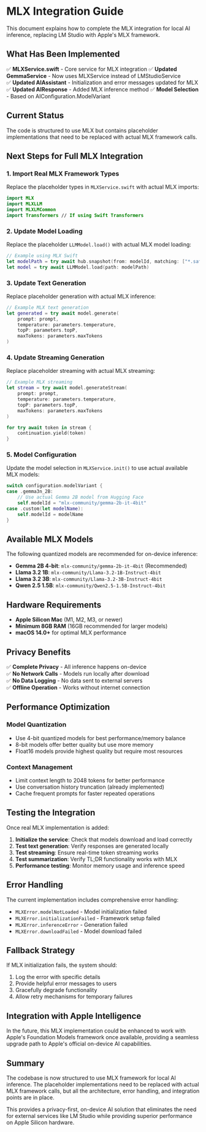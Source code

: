 # MLX Integration Guide

This document explains how to complete the MLX integration for local AI inference, replacing LM Studio with Apple's MLX framework.

## What Has Been Implemented

✅ **MLXService.swift** - Core service for MLX integration
✅ **Updated GemmaService** - Now uses MLXService instead of LMStudioService  
✅ **Updated AIAssistant** - Initialization and error messages updated for MLX
✅ **Updated AIResponse** - Added MLX inference method
✅ **Model Selection** - Based on AIConfiguration.ModelVariant

## Current Status

The code is structured to use MLX but contains placeholder implementations that need to be replaced with actual MLX framework calls.

## Next Steps for Full MLX Integration

### 1. Import Real MLX Framework Types

Replace the placeholder types in `MLXService.swift` with actual MLX imports:

```swift
import MLX
import MLXLLM
import MLXLMCommon
import Transformers // If using Swift Transformers
```

### 2. Update Model Loading

Replace the placeholder `LLMModel.load()` with actual MLX model loading:

```swift
// Example using MLX Swift
let modelPath = try await hub.snapshot(from: modelId, matching: ["*.safetensors", "*.json"])
let model = try await LLMModel.load(path: modelPath)
```

### 3. Update Text Generation

Replace placeholder generation with actual MLX inference:

```swift
// Example MLX text generation
let generated = try await model.generate(
    prompt: prompt,
    temperature: parameters.temperature,
    topP: parameters.topP,
    maxTokens: parameters.maxTokens
)
```

### 4. Update Streaming Generation

Replace placeholder streaming with actual MLX streaming:

```swift
// Example MLX streaming
let stream = try await model.generateStream(
    prompt: prompt,
    temperature: parameters.temperature,
    topP: parameters.topP,
    maxTokens: parameters.maxTokens
)

for try await token in stream {
    continuation.yield(token)
}
```

### 5. Model Configuration

Update the model selection in `MLXService.init()` to use actual available MLX models:

```swift
switch configuration.modelVariant {
case .gemma3n_2B:
    // Use actual Gemma 2B model from Hugging Face
    self.modelId = "mlx-community/gemma-2b-it-4bit"
case .custom(let modelName):
    self.modelId = modelName
}
```

## Available MLX Models

The following quantized models are recommended for on-device inference:

- **Gemma 2B 4-bit**: `mlx-community/gemma-2b-it-4bit` (Recommended)
- **Llama 3.2 1B**: `mlx-community/Llama-3.2-1B-Instruct-4bit`  
- **Llama 3.2 3B**: `mlx-community/Llama-3.2-3B-Instruct-4bit`
- **Qwen 2.5 1.5B**: `mlx-community/Qwen2.5-1.5B-Instruct-4bit`

## Hardware Requirements

- **Apple Silicon Mac** (M1, M2, M3, or newer)
- **Minimum 8GB RAM** (16GB recommended for larger models)
- **macOS 14.0+** for optimal MLX performance

## Privacy Benefits

✅ **Complete Privacy** - All inference happens on-device  
✅ **No Network Calls** - Models run locally after download  
✅ **No Data Logging** - No data sent to external servers  
✅ **Offline Operation** - Works without internet connection  

## Performance Optimization

### Model Quantization
- Use 4-bit quantized models for best performance/memory balance
- 8-bit models offer better quality but use more memory
- Float16 models provide highest quality but require most resources

### Context Management
- Limit context length to 2048 tokens for better performance
- Use conversation history truncation (already implemented)
- Cache frequent prompts for faster repeated operations

## Testing the Integration

Once real MLX implementation is added:

1. **Initialize the service**: Check that models download and load correctly
2. **Test text generation**: Verify responses are generated locally
3. **Test streaming**: Ensure real-time token streaming works
4. **Test summarization**: Verify TL;DR functionality works with MLX
5. **Performance testing**: Monitor memory usage and inference speed

## Error Handling

The current implementation includes comprehensive error handling:

- `MLXError.modelNotLoaded` - Model initialization failed
- `MLXError.initializationFailed` - Framework setup failed  
- `MLXError.inferenceError` - Generation failed
- `MLXError.downloadFailed` - Model download failed

## Fallback Strategy

If MLX initialization fails, the system should:

1. Log the error with specific details
2. Provide helpful error messages to users
3. Gracefully degrade functionality
4. Allow retry mechanisms for temporary failures

## Integration with Apple Intelligence

In the future, this MLX implementation could be enhanced to work with Apple's Foundation Models framework once available, providing a seamless upgrade path to Apple's official on-device AI capabilities.

## Summary

The codebase is now structured to use MLX framework for local AI inference. The placeholder implementations need to be replaced with actual MLX framework calls, but all the architecture, error handling, and integration points are in place.

This provides a privacy-first, on-device AI solution that eliminates the need for external services like LM Studio while providing superior performance on Apple Silicon hardware.